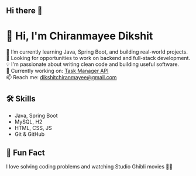 ## Hi there 👋
# 👋 Hi, I'm Chiranmayee Dikshit

🌱 I’m currently learning Java, Spring Boot, and building real-world projects.  
💼 Looking for opportunities to work on backend and full-stack development.  
💡 I'm passionate about writing clean code and building useful software.  
🔭 Currently working on: [Task Manager API](https://github.com/your-username/task-manager-api)  
📫 Reach me: dikshitchiranmayee@gmail.com

## 🛠️ Skills
- Java, Spring Boot
- MySQL, H2
- HTML, CSS, JS
- Git & GitHub

## 🧩 Fun Fact
I love solving coding problems and watching Studio Ghibli movies 🎥🍃


<!--
**chiranmayee/Chiranmayee** is a ✨ _special_ ✨ repository because its `README.md` (this file) appears on your GitHub profile.

Here are some ideas to get you started:

- 🔭 I’m currently working on ...
- 🌱 I’m currently learning ...
- 👯 I’m looking to collaborate on ...
- 🤔 I’m looking for help with ...
- 💬 Ask me about ...
- 📫 How to reach me: ...
- 😄 Pronouns: ...
- ⚡ Fun fact: ...
-->
